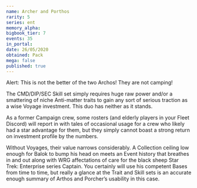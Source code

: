 ```yaml
---
name: Archer and Porthos
rarity: 5
series: ent
memory_alpha:
bigbook_tier: 7
events: 35
in_portal:
date: 26/05/2020
obtained: Pack
mega: false
published: true
---
```


Alert: This is not the better of the two Archos! They are not camping!

The CMD/DIP/SEC Skill set simply requires huge raw power and/or a smattering of niche Anti-matter traits to gain any sort of serious traction as a wise Voyage investment. This duo has neither as it stands.

As a former Campaign crew, some rosters (and elderly players in your Fleet Discord) will report in with tales of occasional usage for a crew who likely had a star advantage for them, but they simply cannot boast a strong return on investment profile by the numbers.

Without Voyages, their value narrows considerably. A Collection ceiling low enough for Balok to bump his head on meets an Event history that breathes in and out along with WRG affectations of care for the black sheep Star Trek: Enterprise series Captain. You certainly will use his competent Bases from time to time, but really a glance at the Trait and Skill sets is an accurate enough summary of Arthos and Porcher’s usability in this case.
